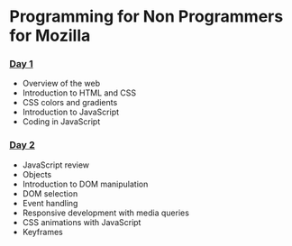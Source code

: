 # Programming for Non Programmers for Mozilla

### [Day 1](day_1)

- Overview of the web
- Introduction to HTML and CSS
- CSS colors and gradients
- Introduction to JavaScript
- Coding in JavaScript

### [Day 2](day_2)

- JavaScript review
- Objects
- Introduction to DOM manipulation
- DOM selection
- Event handling
- Responsive development with media queries
- CSS animations with JavaScript
- Keyframes